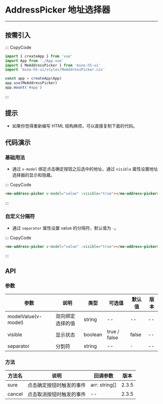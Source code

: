 # AddressPicker 地址选择器

---

## 按需引入

::: CopyCode

```js
import { createApp } from 'vue'
import App from './App.vue'
import { MeAddressPicker } from 'mine-h5-ui'
import 'mine-h5-ui/styles/MeAddressPicker.css'

const app = createApp(App)
app.use(MeAddressPicker)
app.mount('#app')
```

:::

## 提示

- 如果你觉得重新编写 HTML 结构麻烦，可以直接复制下面的代码。

## 代码演示

### 基础用法

- 通过 `v-model` 绑定点击确定按钮之后选中的地址，通过 `visible` 属性设置地址选择器的显示和隐藏。

::: CopyCode

```HTML
<me-address-picker v-model="value" :visible="true"></me-address-picker>
```

:::

### 自定义分隔符

- 通过 `separator` 属性设置 value 的分隔符，默认值为 `-`。

::: CopyCode

```HTML
<me-address-picker v-model="value" :visible="true"></me-address-picker>
```

:::

## API

### 参数

| 参数                | 说明             | 类型    | 可选值       | 默认值 | 版本 |
| ------------------- | ---------------- | ------- | ------------ | ------ | ---- |
| modelValue(v-model) | 双向绑定选择的值 | string  | --           | --     | --   |
| visible             | 显示状态         | boolean | true / false | false  | --   |
| separator           | 分割符           | string  | --           | `-`    | --   |

### 方法

| 方法名 | 说明                     | 回调参数      | 版本  |
| ------ | ------------------------ | ------------- | ----- |
| sure   | 点击确定按钮时触发的事件 | arr: string[] | 2.3.5 |
| cancel | 点击取消按钮时触发的事件 | --            | 2.3.5 |
